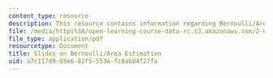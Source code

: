 ```yaml
---
content_type: resource
description: This resource contains information regarding Bernoulli/Area Estimation.
file: /media/https%3A/open-learning-course-data-rc.s3.amazonaws.com/2-086-numerical-computation-for-mechanical-engineers-fall-2012/a7c117d905e682f5553efc8ab84f27fa_MIT2_086F12_unit2_bern.pdf
file_type: application/pdf
resourcetype: Document
title: Slides on Bernoulli/Area Estimation
uid: a7c117d9-05e6-82f5-553e-fc8ab84f27fa
---
```

